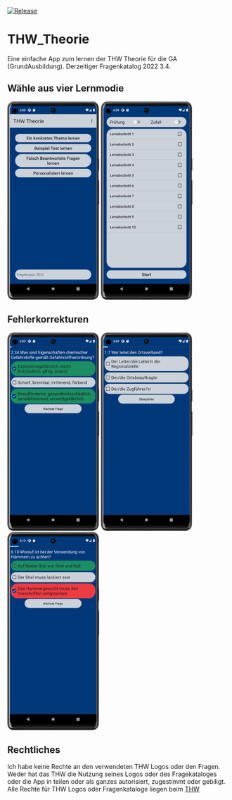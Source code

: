 [![Release](https://img.shields.io/github/v/release/wolfwarrior666/THW_Theorie?include_prereleases&style=plastic)]( https://github.com/THW_Theorie/THUMoodleWrapper/releases)

# THW_Theorie
Eine einfache App zum lernen der THW Theorie für die GA (GrundAusbildung). Derzeitiger Fragenkatalog 2022 3.4.

## Wähle aus vier Lernmodie

<div align="left">
<img alt='Main Menue' src='./docs/Main_menu.png' height='450px'/></a>
<img alt='Failure' src='./docs/personalized_learning.png' height='450px'/></a>
</div>

## Fehlerkorrekturen

<div align="left">
<img alt='All is Correct is correct' src='./docs/question_1.png' height='450px'/></a>
<img alt='Nothing Selected' src='./docs/question_2.png' height='450px'/></a>
<img alt='Failure and correct' src='./docs/question_3.png' height='450px'/></a>
</div>


## Rechtliches
Ich habe keine Rechte an den verwendeten THW Logos oder den Fragen. Weder hat das THW die Nutzung seines Logos oder des Fragekataloges oder die App in teilen oder als ganzes autorisiert, zugestimmt oder gebiligt. Alle Rechte für THW Logos oder Fragenkataloge liegen beim [THW](https://thw.de)

